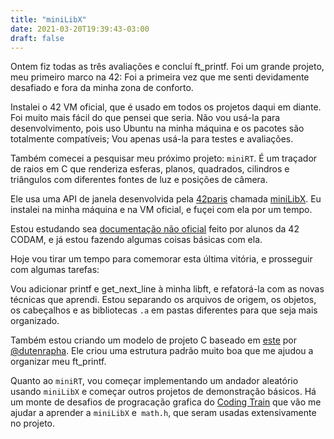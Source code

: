 ```yaml
---
title: "miniLibX"
date: 2021-03-20T19:39:43-03:00
draft: false
---
```


Ontem fiz todas as três avaliações e concluí ft_printf.
Foi um grande projeto, meu primeiro marco na 42:
Foi a primeira vez que me senti devidamente desafiado
e fora da minha zona de conforto.

Instalei o 42 VM oficial, que é usado em todos os projetos daqui em diante.
Foi muito mais fácil do que pensei que seria.
Não vou usá-la para desenvolvimento, pois uso Ubuntu na minha máquina
e os pacotes são totalmente compatíveis;
Vou apenas usá-la para testes e avaliações.

Também comecei a pesquisar meu próximo projeto: `miniRT`.
É um traçador de raios em C que renderiza esferas, planos, quadrados, cilindros
e triângulos com diferentes fontes de luz e posições de câmera.

Ele usa uma API de janela desenvolvida pela
[42paris](https://github.com/42Paris)
chamada [miniLibX](https://github.com/42Paris/minilibx-linux).
Eu instalei na minha máquina e na VM oficial,
e fuçei com ela por um tempo.

Estou estudando sea
[documentação não oficial](https://harm-smits.github.io/42docs/libs/minilibx/getting_started.html)
feito por alunos da 42 CODAM, e já estou fazendo algumas coisas básicas com ela.

Hoje vou tirar um tempo para comemorar esta última vitória,
e prosseguir com algumas tarefas:

Vou adicionar printf e get_next_line à minha libft,
e refatorá-la com as novas técnicas que aprendi.
Estou separando os arquivos de origem, os objetos, os cabeçalhos
e as bibliotecas `.a` em pastas diferentes para que seja mais organizado.

Também estou criando um modelo de projeto C baseado em
[este](https://github.com/dutenrapha/makefile)
por [@dutenrapha](https://github.com/dutenrapha).
Ele criou uma estrutura padrão muito boa que me ajudou a organizar meu ft_printf.

Quanto ao `miniRT`, vou começar implementando um andador aleatório
usando `miniLibX` e começar outros projetos de demonstração básicos.
Há um monte de desafios de progracação grafica do
[Coding Train](https://www.youtube.com/user/shiffman)
que vão me ajudar a aprender a `miniLibX` e` math.h`,
que seram usadas extensivamente no projeto.
